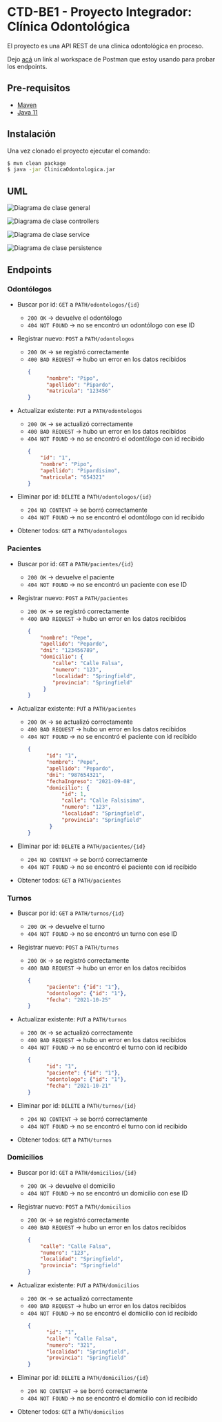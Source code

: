 # CTD-BE1 - Proyecto Integrador: Clínica Odontológica

El proyecto es una API REST de una clínica odontológica en proceso.

Dejo [acá](https://www.postman.com/valva-ro/workspace/backend-clinica-odontologica/collection/16623509-a7b0be55-4085-45e9-af03-c03c9461be09?ctx=documentation)
un link al workspace de Postman que estoy usando para probar los endpoints.

## Pre-requisitos
- [Maven](https://maven.apache.org/download.cgi)
- [Java 11](https://www.oracle.com/java/technologies/downloads/#java11)

## Instalación
Una vez clonado el proyecto ejecutar el comando:
```bash
$ mvn clean package
$ java -jar ClinicaOdontologica.jar
```

## UML

![Diagrama de clase general](diagrams/diagrama-de-clase.png)

![Diagrama de clase controllers](diagrams/diagrama-de-clase-controller.png)

![Diagrama de clase service](diagrams/diagrama-de-clase-service.png)

![Diagrama de clase persistence](diagrams/diagrama-de-clase-persistence.png)

## Endpoints
### Odontólogos
  - Buscar por id: `GET` a `PATH/odontologos/{id}`
      - `200 OK` → devuelve el odontólogo
      - `404 NOT FOUND` → no se encontró un odontólogo con ese ID


  - Registrar nuevo: `POST` a `PATH/odontologos`
      - `200 OK` → se registró correctamente
      - `400 BAD REQUEST` → hubo un error en los datos recibidos
          ```json
          {
                "nombre": "Pipo",
                "apellido": "Pipardo",
                "matricula": "123456"
          }
          ```
        
  - Actualizar existente: `PUT` a `PATH/odontologos`
      - `200 OK` → se actualizó correctamente
      - `400 BAD REQUEST` → hubo un error en los datos recibidos
      - `404 NOT FOUND` → no se encontró el odontólogo con id recibido
          ```json
        {
              "id": "1",
              "nombre": "Pipo",
              "apellido": "Pipardisimo",
              "matricula": "654321"
        }
          ```
        
  - Eliminar por id: `DELETE` a `PATH/odontologos/{id}`
      - `204 NO CONTENT` → se borró correctamente
      - `404 NOT FOUND` → no se encontró el odontólogo con id recibido


  - Obtener todos: `GET` a `PATH/odontologos`


### Pacientes

- Buscar por id: `GET` a `PATH/pacientes/{id}`
  - `200 OK` → devuelve el paciente
  - `404 NOT FOUND` → no se encontró un paciente con ese ID


- Registrar nuevo: `POST` a `PATH/pacientes`
  - `200 OK` → se registró correctamente
  - `400 BAD REQUEST` → hubo un error en los datos recibidos
      ```json
    {
          "nombre": "Pepe",
          "apellido": "Pepardo",
          "dni": "123456789",
          "domicilio": {
              "calle": "Calle Falsa",
              "numero": "123",
              "localidad": "Springfield",
              "provincia": "Springfield"
           }
    }
      ```
    
- Actualizar existente: `PUT` a `PATH/pacientes`
  - `200 OK` → se actualizó correctamente
  - `400 BAD REQUEST` → hubo un error en los datos recibidos
  - `404 NOT FOUND` → no se encontró el paciente con id recibido
    ```json
    {
          "id": "1",
          "nombre": "Pepe",
          "apellido": "Pepardo",
          "dni": "987654321",
          "fechaIngreso": "2021-09-08",
          "domicilio": {
               "id": 1,
               "calle": "Calle Falsisima",
               "numero": "123",
               "localidad": "Springfield",
               "provincia": "Springfield"
           }
    }
    ```
    
- Eliminar por id: `DELETE` a `PATH/pacientes/{id}`
  - `204 NO CONTENT` → se borró correctamente
  - `404 NOT FOUND` → no se encontró el paciente con id recibido


- Obtener todos: `GET` a `PATH/pacientes`


### Turnos
    
- Buscar por id: `GET` a `PATH/turnos/{id}`
  - `200 OK` → devuelve el turno
  - `404 NOT FOUND` → no se encontró un turno con ese ID


- Registrar nuevo: `POST` a `PATH/turnos`
  - `200 OK` → se registró correctamente
  - `400 BAD REQUEST` → hubo un error en los datos recibidos
    ```json
    {
          "paciente": {"id": "1"},
          "odontologo": {"id": "1"},
          "fecha": "2021-10-25"
    }
    ```

- Actualizar existente: `PUT` a `PATH/turnos`
    - `200 OK` → se actualizó correctamente
    - `400 BAD REQUEST` → hubo un error en los datos recibidos
    - `404 NOT FOUND` → no se encontró el turno con id recibido
      ```json
      {
            "id": "1",
            "paciente": {"id": "1"},
            "odontologo": {"id": "1"},
            "fecha": "2021-10-21"
      }
      ```
    
- Eliminar por id: `DELETE` a `PATH/turnos/{id}`
  - `204 NO CONTENT` → se borró correctamente
  - `404 NOT FOUND` → no se encontró el turno con id recibido


- Obtener todos: `GET` a `PATH/turnos`


### Domicilios

- Buscar por id: `GET` a `PATH/domicilios/{id}`
    - `200 OK` → devuelve el domicilio
    - `404 NOT FOUND` → no se encontró un domicilio con ese ID


- Registrar nuevo: `POST` a `PATH/domicilios`
    - `200 OK` → se registró correctamente
    - `400 BAD REQUEST` → hubo un error en los datos recibidos
        ```json
      {
            "calle": "Calle Falsa",
            "numero": "123",
            "localidad": "Springfield",
            "provincia": "Springfield"
      }
        ```

- Actualizar existente: `PUT` a `PATH/domicilios`
    - `200 OK` → se actualizó correctamente
    - `400 BAD REQUEST` → hubo un error en los datos recibidos
    - `404 NOT FOUND` → no se encontró el domicilio con id recibido
      ```json
      {
            "id": "1",
            "calle": "Calle Falsa",
            "numero": "321",
            "localidad": "Springfield",
            "provincia": "Springfield"
      }
      ```

- Eliminar por id: `DELETE` a `PATH/domicilios/{id}`
    - `204 NO CONTENT` → se borró correctamente
    - `404 NOT FOUND` → no se encontró el domicilio con id recibido


- Obtener todos: `GET` a `PATH/domicilios`
